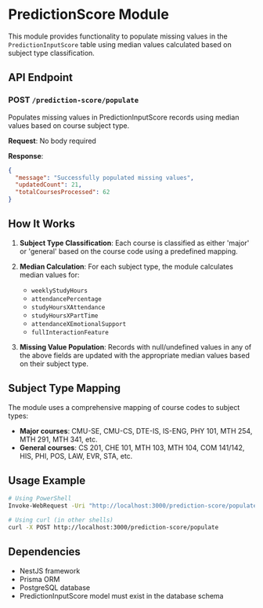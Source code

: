 # PredictionScore Module

This module provides functionality to populate missing values in the `PredictionInputScore` table using median values calculated based on subject type classification.

## API Endpoint

### POST `/prediction-score/populate`

Populates missing values in PredictionInputScore records using median values based on course subject type.

**Request**: No body required

**Response**:
```json
{
  "message": "Successfully populated missing values",
  "updatedCount": 21,
  "totalCoursesProcessed": 62
}
```

## How It Works

1. **Subject Type Classification**: Each course is classified as either 'major' or 'general' based on the course code using a predefined mapping.

2. **Median Calculation**: For each subject type, the module calculates median values for:
   - `weeklyStudyHours`
   - `attendancePercentage`
   - `studyHoursXAttendance`
   - `studyHoursXPartTime`
   - `attendanceXEmotionalSupport`
   - `fullInteractionFeature`

3. **Missing Value Population**: Records with null/undefined values in any of the above fields are updated with the appropriate median values based on their subject type.

## Subject Type Mapping

The module uses a comprehensive mapping of course codes to subject types:

- **Major courses**: CMU-SE, CMU-CS, DTE-IS, IS-ENG, PHY 101, MTH 254, MTH 291, MTH 341, etc.
- **General courses**: CS 201, CHE 101, MTH 103, MTH 104, COM 141/142, HIS, PHI, POS, LAW, EVR, STA, etc.

## Usage Example

```bash
# Using PowerShell
Invoke-WebRequest -Uri "http://localhost:3000/prediction-score/populate" -Method POST

# Using curl (in other shells)
curl -X POST http://localhost:3000/prediction-score/populate
```

## Dependencies

- NestJS framework
- Prisma ORM
- PostgreSQL database
- PredictionInputScore model must exist in the database schema
